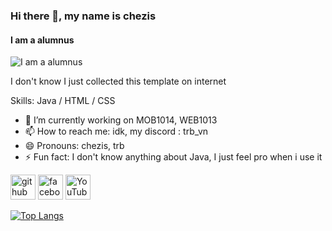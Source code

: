### Hi there 👋, my name is chezis
#### I am a alumnus
![I am a alumnus](https://media.discordapp.net/attachments/1151170100464975912/1239563330251788338/omg_what_the_fack_banner.png?ex=664360cf&is=66420f4f&hm=1a52b59929a4ed6c5f7b2997157a56d9136c9bf8c36fde61c8d71d7d526c4679&=&format=webp&quality=lossless&width=550&height=138)

I don't know I just collected this template on internet

Skills: Java / HTML / CSS

- 🔭 I’m currently working on MOB1014, WEB1013 
- 📫 How to reach me: idk, my discord : trb_vn 
- 😄 Pronouns: chezis, trb 
- ⚡ Fun fact: I don't know anything about Java, I just feel pro when i use it 


[<img src='https://cdn.jsdelivr.net/npm/simple-icons@3.0.1/icons/github.svg' alt='github' height='40'>](https://github.com/TRIBUI106)  [<img src='https://cdn.jsdelivr.net/npm/simple-icons@3.0.1/icons/facebook.svg' alt='facebook' height='40'>](https://www.facebook.com/tr1s.vn)  [<img src='https://cdn.jsdelivr.net/npm/simple-icons@3.0.1/icons/youtube.svg' alt='YouTube' height='40'>](https://www.youtube.com/channel/TRIBUI106)  

[![Top Langs](https://github-readme-stats.vercel.app/api/top-langs/?username=TRIBUI106)](https://github.com/anuraghazra/github-readme-stats)

